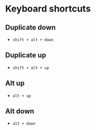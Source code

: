 # Keyboard shortcuts

## Duplicate down
- `shift + alt + down`

## Duplicate up
- `shift + alt + up`

## Alt up
- `alt + up`

## Alt down
- `alt + down`
